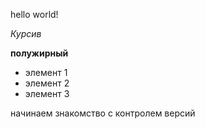 hello world!

*Курсив*

**полужирный**

* элемент 1
* элемент 2
* элемент 3

начинаем знакомство с контролем версий